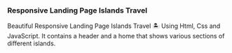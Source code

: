 ### Responsive Landing Page Islands Travel

Beautiful Responsive Landing Page Islands Travel 🏝️ Using Html, Css and JavaScript. It contains a header and a home that shows various sections of different islands.
